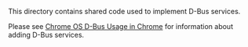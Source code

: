 This directory contains shared code used to implement D-Bus services.

Please see [Chrome OS D-Bus Usage in Chrome] for information about adding D-Bus
services.

[Chrome OS D-Bus Usage in Chrome]: https://chromium.googlesource.com/chromiumos/docs/+/main/dbus_in_chrome.md

